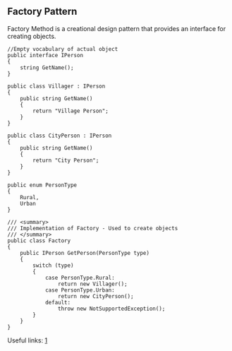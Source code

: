 ## Factory Pattern

Factory Method is a creational design pattern that provides an interface for creating objects.

```
//Empty vocabulary of actual object
public interface IPerson
{
    string GetName();
}

public class Villager : IPerson
{
    public string GetName()
    {
        return "Village Person";
    }
}

public class CityPerson : IPerson
{
    public string GetName()
    {
        return "City Person";
    }
}

public enum PersonType
{
    Rural,
    Urban
}

/// <summary>
/// Implementation of Factory - Used to create objects
/// </summary>
public class Factory
{
    public IPerson GetPerson(PersonType type)
    {
        switch (type)
        {
            case PersonType.Rural:
                return new Villager();
            case PersonType.Urban:
                return new CityPerson();
            default:
                throw new NotSupportedException();
        }
    }
}
```

Useful links: [1](https://www.tutorialspoint.com/design_pattern/factory_pattern.htm)
